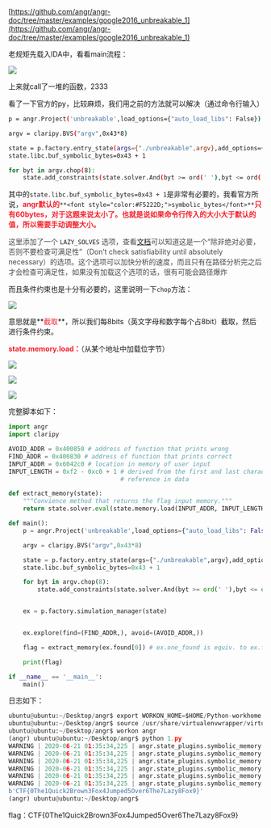 [https://github.com/angr/angr-doc/tree/master/examples/google2016_unbreakable_1](https://github.com/angr/angr-doc/tree/master/examples/google2016_unbreakable_1)

老规矩先载入IDA中，看看main流程：

![](https://cdn.nlark.com/yuque/0/2020/png/574026/1592726019251-2c0355e8-aede-4ad3-99c2-1d12efef72f1.png)

上来就call了一堆的函数，2333

看了一下官方的py，比较麻烦，我们用之前的方法就可以解决（通过命令行输入）

```bash
p = angr.Project('unbreakable',load_options={"auto_load_libs": False})

argv = claripy.BVS("argv",0x43*8)

state = p.factory.entry_state(args={"./unbreakable",argv},add_options={angr.options.LAZY_SOLVES})
state.libc.buf_symbolic_bytes=0x43 + 1

for byt in argv.chop(8):
    state.add_constraints(state.solver.And(byt >= ord(' '),byt <= ord('~')))
```

其中的`state.libc.buf_symbolic_bytes=0x43 + 1`是非常有必要的，我看官方所说，**<font style="color:#F5222D;">angr默认的</font>**`**<font style="color:#F5222D;">symbolic_bytes</font>**`**<font style="color:#F5222D;">只有60bytes，对于这题来说太小了。也就是说如果命令行传入的大小大于默认的值，所以需要手动调整大小。</font>**

<font style="color:#4C4948;">这里添加了一个 </font>`LAZY_SOLVES`<font style="color:#4C4948;"> 选项，查看</font>[文档](https://docs.angr.io/appendix/options)<font style="color:#4C4948;">可以知道这是一个“除非绝对必要，否则不要检查可满足性”（Don’t check satisfiability until absolutely necessary）的选项。这个选项可以加快分析的速度，而且只有在路径分析完之后才会检查可满足性，如果没有加载这个选项的话，很有可能会路径爆炸</font>

而且条件约束也是十分有必要的，这里说明一下`chop`方法：

![](https://cdn.nlark.com/yuque/0/2020/png/574026/1592726717559-f1dbe2be-ba94-4499-a6ca-71f2d05120dd.png)

意思就是**<font style="color:#F5222D;">截取</font>**，所以我们每8bits（英文字母和数字每个占8bit）截取，然后进行条件约束。

**<font style="color:#F5222D;">state.memory.load：</font>**（从某个地址中加载位字节）

![](https://cdn.nlark.com/yuque/0/2020/png/574026/1592727566546-f2fd446a-556b-48b7-8fbf-5ecb3457beb4.png)

![](https://cdn.nlark.com/yuque/0/2020/png/574026/1592728936226-da0f02b8-8ab7-4085-bb17-ae26da54fb80.png)

![](https://cdn.nlark.com/yuque/0/2020/png/574026/1592728877625-036f2b28-bd5e-4764-b8ad-e5816739c295.png)

完整脚本如下：

```python
import angr
import claripy

AVOID_ADDR = 0x400850 # address of function that prints wrong
FIND_ADDR = 0x400830 # address of function that prints correct
INPUT_ADDR = 0x6042c0 # location in memory of user input
INPUT_LENGTH = 0xf2 - 0xc0 + 1 # derived from the first and last character
                               # reference in data

def extract_memory(state):
    """Convience method that returns the flag input memory."""
    return state.solver.eval(state.memory.load(INPUT_ADDR, INPUT_LENGTH), cast_to=bytes)

def main():
    p = angr.Project('unbreakable',load_options={"auto_load_libs": False})

    argv = claripy.BVS("argv",0x43*8)

    state = p.factory.entry_state(args={"./unbreakable",argv},add_options={angr.options.LAZY_SOLVES})
    state.libc.buf_symbolic_bytes=0x43 + 1

    for byt in argv.chop(8):
        state.add_constraints(state.solver.And(byt >= ord(' '),byt <= ord('~')))


    ex = p.factory.simulation_manager(state)


    ex.explore(find=(FIND_ADDR,), avoid=(AVOID_ADDR,))

    flag = extract_memory(ex.found[0]) # ex.one_found is equiv. to ex.found[0]

    print(flag)

if __name__ == '__main__':
    main()
```

日志如下：

```python
ubuntu@ubuntu:~/Desktop/angr$ export WORKON_HOME=$HOME/Python-workhome
ubuntu@ubuntu:~/Desktop/angr$ source /usr/share/virtualenvwrapper/virtualenvwrapper.sh
ubuntu@ubuntu:~/Desktop/angr$ workon angr
(angr) ubuntu@ubuntu:~/Desktop/angr$ python 1.py
WARNING | 2020-06-21 01:35:34,225 | angr.state_plugins.symbolic_memory | The program is accessing memory or registers with an unspecified value. This could indicate unwanted behavior.
WARNING | 2020-06-21 01:35:34,225 | angr.state_plugins.symbolic_memory | angr will cope with this by generating an unconstrained symbolic variable and continuing. You can resolve this by:
WARNING | 2020-06-21 01:35:34,225 | angr.state_plugins.symbolic_memory | 1) setting a value to the initial state
WARNING | 2020-06-21 01:35:34,225 | angr.state_plugins.symbolic_memory | 2) adding the state option ZERO_FILL_UNCONSTRAINED_{MEMORY,REGISTERS}, to make unknown regions hold null
WARNING | 2020-06-21 01:35:34,225 | angr.state_plugins.symbolic_memory | 3) adding the state option SYMBOL_FILL_UNCONSTRAINED_{MEMORY_REGISTERS}, to suppress these messages.
WARNING | 2020-06-21 01:35:34,225 | angr.state_plugins.symbolic_memory | Filling memory at 0x7fffffffffefff8 with 150 unconstrained bytes referenced from 0x1000000 (strncpy+0x0 in extern-address space (0x0))
b'CTF{0The1Quick2Brown3Fox4Jumped5Over6The7Lazy8Fox9}'
(angr) ubuntu@ubuntu:~/Desktop/angr$ 

```

flag：CTF{0The1Quick2Brown3Fox4Jumped5Over6The7Lazy8Fox9}

